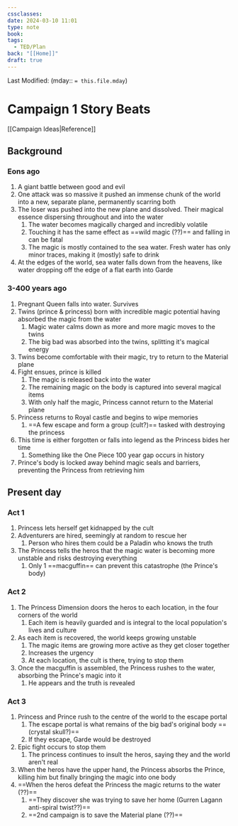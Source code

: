 ```yaml
---
cssclasses: 
date: 2024-03-10 11:01
type: note
book: 
tags:
  - TED/Plan
back: "[[Home]]"
draft: true
---
```

Last Modified: (mday:: `= this.file.mday`)
# Campaign 1 Story Beats
[[Campaign Ideas|Reference]]

## Background
### Eons ago
1. A giant battle between good and evil
2. One attack was so massive it pushed an immense chunk of the world into a new, separate plane, permanently scarring both
3. The loser was pushed into the new plane and dissolved. Their magical essence dispersing throughout and into the water
	1. The water becomes magically charged and incredibly volatile
	2. Touching it has the same effect as ==wild magic (??)== and falling in can be fatal
	3. The magic is mostly contained to the sea water. Fresh water has only minor traces, making it (mostly) safe to drink
4. At the edges of the world, sea water falls down from the heavens, like water dropping off the edge of a flat earth into Garde
### 3-400 years ago
1. Pregnant Queen falls into water. Survives
2. Twins (prince & princess) born with incredible magic potential having absorbed the magic from the water
	1. Magic water calms down as more and more magic moves to the twins
	2. The big bad was absorbed into the twins, splitting it's magical energy
3. Twins become comfortable with their magic, try to return to the Material plane
4. Fight ensues, prince is killed
	1. The magic is released back into the water
	2. The remaining magic on the body is captured into several magical items
	3. With only half the magic, Princess cannot return to the Material plane
5. Princess returns to Royal castle and begins to wipe memories
	1. ==A few escape and form a group (cult?)== tasked with destroying the princess
6. This time is either forgotten or falls into legend as the Princess bides her time
	1. Something like the One Piece 100 year gap occurs in history
7. Prince's body is locked away behind magic seals and barriers, preventing the Princess from retrieving him

## Present day
### Act 1
1. Princess lets herself get kidnapped by the cult
2.  Adventurers are hired, seemingly at random to rescue her
	1. Person who hires them could be a Paladin who knows the truth
3. The Princess tells the heros that the magic water is becoming more unstable and risks destroying everything
	1. Only 1 ==macguffin== can prevent this catastrophe (the Prince's body)
### Act 2
1. The Princess Dimension doors the heros to each location, in the four corners of the world
	1. Each item is heavily guarded and is integral to the local population's lives and culture
2. As each item is recovered, the world keeps growing unstable
	1. The magic items are growing more active as they get closer together
	2. Increases the urgency
	3. At each location, the cult is there, trying to stop them
3. Once the macguffin is assembled, the Princess rushes to the water, absorbing the Prince's magic into it
	1. He appears and the truth is revealed
### Act 3
1. Princess and Prince rush to the centre of the world to the escape portal
	1. The escape portal is what remains of the big bad's original body ==(crystal skull?)==
	2. If they escape, Garde would be destroyed
2. Epic fight occurs to stop them
	1. The princess continues to insult the heros, saying they and the world aren't real
3. When the heros have the upper hand, the Princess absorbs the Prince, killing him but finally bringing the magic into one body
4. ==When the heros defeat the Princess the magic returns to the water (??)==
	1. ==They discover she was trying to save her home (Gurren Lagann anti-spiral twist??)==
	2. ==2nd campaign is to save the Material plane (??)==


